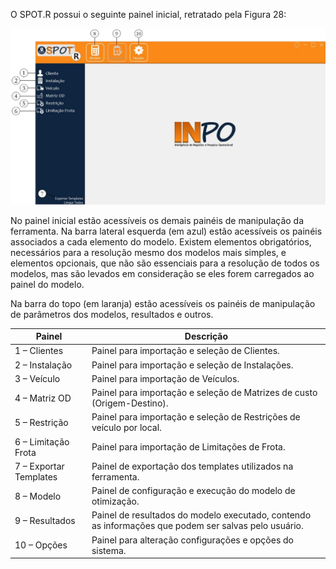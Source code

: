 O SPOT.R possui o seguinte painel inicial, retratado pela Figura 28:

![s1.png](img/s1.png)

No painel inicial estão acessíveis os demais painéis de manipulação da ferramenta. Na barra lateral
esquerda (em azul) estão acessíveis os painéis associados a cada elemento do modelo. Existem elementos
obrigatórios, necessários para a resolução mesmo dos modelos mais simples, e elementos opcionais, que
não são essenciais para a resolução de todos os modelos, mas são levados em consideração se eles forem
carregados ao painel do modelo.

Na barra do topo (em laranja) estão acessíveis os painéis de manipulação de parâmetros dos
modelos, resultados e outros.

| Painel                | Descrição                                                                                                             |
|-----------------------|-----------------------------------------------------------------------------------------------------------------------|
| 1 – Clientes          | Painel para importação e seleção de Clientes.                                                                         |
| 2 – Instalação        | Painel para importação e seleção de Instalações.                                                                      |
| 3 – Veículo           | Painel para importação de Veículos.                                                                                   |
| 4 – Matriz OD         | Painel para importação e seleção de Matrizes de custo (Origem-Destino).                                               |
| 5 – Restrição         | Painel para importação e seleção de Restrições de veículo por local.                                                  |
| 6 – Limitação Frota   | Painel para importação de Limitações de Frota.                                                                        |
| 7 – Exportar Templates| Painel de exportação dos templates utilizados na ferramenta.                                                          |
| 8 – Modelo            | Painel de configuração e execução do modelo de otimização.                                                            |
| 9 – Resultados        | Painel de resultados do modelo executado, contendo as informações que podem ser salvas pelo usuário.                  |
| 10 – Opções           | Painel para alteração configurações e opções do sistema.                                                              |





